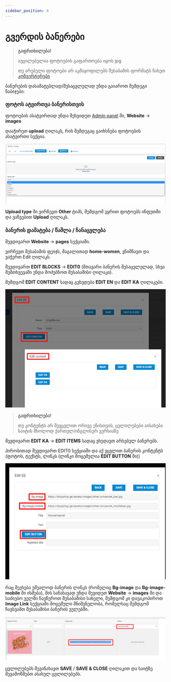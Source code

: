 ```yaml
---
sidebar_position: 4
---
```


# გვერდის ბანერები

> **გაფრთხილება!**  
> 
> აუცილებელია ფოტოების გაფართოება იყოს jpg  
> 
> თუ არებული ფოტოები არ აკმაყოფილებს შესაბამის ფორმატს
> ნახეთ [კონვერტერები](/docs/images-converters.md)

ბანერების დასამატებლად/შესაცვლელად უნდა გაიაროთ შემდეგი
ნაბიჯები:

### ფოტოს ატვირთვა ბანერისთვის

ფოტოების ასატვირთად უნდა შეხვიდეთ [Admin panel](https://shopshop.ge/admin)
ში, **Website** -> **images**

დააჭირეთ **upload** ღილაკს, რის შემდეგაც გაიხსნება ფოტოების ასატვირთი სექცია.

![screenshot](/img/products_screens/upload_images.png)

**Upload type** ში ვირჩევთ **Other** ტიპს, შემდგომ ვყრით ფოტოებს ინფუთში და 
ვაწვებით **Upload** ღილაკს.

### ბანერის დამატება / წაშლა / ჩანაცვლება

შევდივართ **Website** -> **pages** სექციაში.

ვირჩევთ შესაბამის ფეიჯს, მაგალითად **home-women**, ვნიშნავთ და ვაჭერთ Edit
ღილაკს.

შევდივართ **EDIT BLOCKS** -> **EDIT0** (მთავარი ბანერის შესაცვლელად, სხვა შემთხვევაში
უნდა მოძებნოთ შესაბამისი ღილაკი).

შემდგომ **EDIT CONTENT** სადაც გვხვდება **EDIT EN** და **EDIT KA** ღილაკები.


![screenshot](/img/products_screens/edit_banners.png)


> **გაფრთხილება!**
>
> თუ კონტენტს არ შევცვლით ორივე ენისთვის, ცვლილებები აისახება
> საიტის მხოლოდ ქართულ/ინგლისურ ვერსიაზე

შევდივართ **EDIT KA** -> **EDIT ITEMS**  სადაც ვხედავთ არსებულ ბანერებს.

პირობითად შევდივართ EDIT0 სექციაში და აქ ვცვლით ბანერის კონტენტს (ფოტოს, ტექსტს,
ლინკს (ლინკი მოცემულია **EDIT BUTTON** ში))

![screenshot](/img/products_screens/banner_editting.png)

რაც შეეხება უშუალოდ ბანერის ლინკს (რომელიც **Bg-image** და **Bg-image-mobile** ში ისმება), 
მის სანახავად უნდა შევიდეთ **Website** -> **images**
ში და საძიებო ველში ჩავწეროთ შესაბამისი სახელი, შემდგომ კი დავაკოპიროთ 
**Image Link** სექციაში მოცემული მნიშვნელობა, რომელსაც შემდგომ ჩავსვამთ შესაბამისი
ბანერის ველებში.

![screenshot](/img/products_screens/asworebs.png)

ცვლილებებს შევინახავთ **SAVE** / **SAVE & CLOSE** ღილაკით და საიტზე შევამოწმებთ ასახულ ცვლილებებს.
